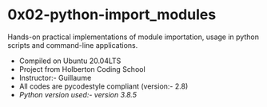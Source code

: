 # 0x02-python-import_modules

Hands-on practical implementations of module importation, usage in python scripts and command-line applications.

- Compiled on Ubuntu 20.04LTS
- Project from Holberton Coding School
- Instructor:- Guillaume
- All codes are pycodestyle compliant (version:- 2.8)
- *Python version used:- version 3.8.5*
